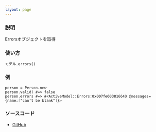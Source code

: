 ```yaml
---
layout: page
---
```


### 説明

Errorsオブジェクトを取得

### 使い方

    モデル.errors()

### 例

    person = Person.new
    person.valid? #=> false
    person.errors #=> #<ActiveModel::Errors:0x007fe603816640 @messages={name:["can't be blank"]}>

### ソースコード

-   [GitHub](https://github.com/rails/rails/blob/984c3ef2775781d47efa9f541ce570daa2434a80/activemodel/lib/active_model/validations.rb#L301)
